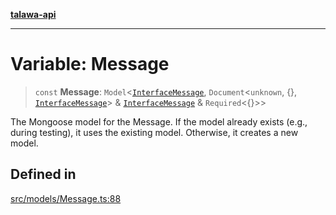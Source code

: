 [**talawa-api**](../../../README.md)

***

# Variable: Message

> `const` **Message**: `Model`\<[`InterfaceMessage`](../interfaces/InterfaceMessage.md), `Document`\<`unknown`, \{\}, [`InterfaceMessage`](../interfaces/InterfaceMessage.md)\> & [`InterfaceMessage`](../interfaces/InterfaceMessage.md) & `Required`\<\{\}\>\>

The Mongoose model for the Message.
If the model already exists (e.g., during testing), it uses the existing model.
Otherwise, it creates a new model.

## Defined in

[src/models/Message.ts:88](https://github.com/Suyash878/talawa-api/blob/f376d03c37e9acd046e7cc983947432c95f74442/src/models/Message.ts#L88)
